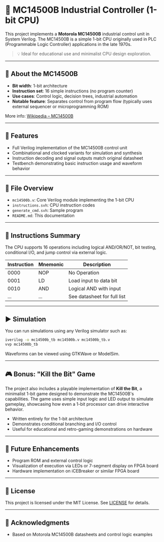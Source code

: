 # 🧮 MC14500B Industrial Controller (1-bit CPU)

This project implements a **Motorola MC14500B** industrial control unit in System Verilog. The MC14500B is a simple 1-bit CPU originally used in PLC (Programmable Logic Controller) applications in the late 1970s.

> 💡 Ideal for educational use and minimalist CPU design exploration.

---

## 🧠 About the MC14500B

- **Bit width**: 1-bit architecture
- **Instruction set**: 16 simple instructions (no program counter)
- **Use cases**: Control logic, decision trees, industrial automation
- **Notable feature**: Separates control from program flow (typically uses external sequencer or microprogramming ROM)

More info: [Wikipedia – MC14500B](https://en.wikipedia.org/wiki/Motorola_MC14500B)

---

## 📁 Features

- Full Verilog implementation of the MC14500B control unit
- Combinational and clocked variants for simulation and synthesis
- Instruction decoding and signal outputs match original datasheet
- Testbench demonstrating basic instruction usage and waveform behavior

---

## 🔧 File Overview

- `mc14500b.v`: Core Verilog module implementing the 1-bit CPU
- `instructions.svh`: CPU instruction codes
- `generate_cmd.svh`: Sample program
- `README.md`: This documentation

---

## 🚦 Instructions Summary

The CPU supports 16 operations including logical AND/OR/NOT, bit testing, conditional I/O, and jump control via external logic.

| Instruction | Mnemonic | Description                |
|-------------|----------|----------------------------|
| 0000        | NOP      | No Operation               |
| 0001        | LD       | Load input to data bit     |
| 0010        | AND      | Logical AND with input     |
| ...         | ...      | See datasheet for full list|

---

## ▶️ Simulation

You can run simulations using any Verilog simulator such as:

```bash
iverilog -o mc14500b_tb mc14500b.v mc14500b_tb.v
vvp mc14500b_tb
````

Waveforms can be viewed using GTKWave or ModelSim.

---

## 🎮 Bonus: "Kill the Bit" Game

The project also includes a playable implementation of **Kill the Bit**, a minimalist 1-bit game designed to demonstrate the MC14500B's capabilities. The game uses simple input logic and LED output to simulate gameplay, showcasing how even a 1-bit processor can drive interactive behavior.

- Written entirely for the 1-bit architecture
- Demonstrates conditional branching and I/O control
- Useful for educational and retro-gaming demonstrations on hardware

---

## 🚀 Future Enhancements

* Program ROM and external control logic
* Visualization of execution via LEDs or 7-segment display on FPGA board
* Hardware implementation on iCEBreaker or similar FPGA board

---

## 📝 License

This project is licensed under the MIT License. See [LICENSE](../LICENSE) for details.

---

## 🙏 Acknowledgments

* Based on Motorola MC14500B datasheets and control logic examples
